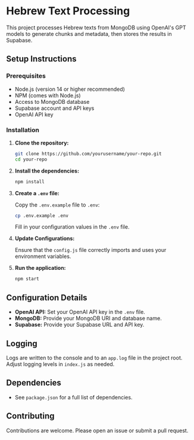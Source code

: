 # Hebrew Text Processing

This project processes Hebrew texts from MongoDB using OpenAI's GPT models to generate chunks and metadata, then stores the results in Supabase.

## Setup Instructions

### Prerequisites

- Node.js (version 14 or higher recommended)
- NPM (comes with Node.js)
- Access to MongoDB database
- Supabase account and API keys
- OpenAI API key

### Installation

1. **Clone the repository:**

   ```bash
   git clone https://github.com/yourusername/your-repo.git
   cd your-repo
   ```

2. **Install the dependencies:**

   ```bash
   npm install
   ```

3. **Create a `.env` file:**

   Copy the `.env.example` file to `.env`:

   ```bash
   cp .env.example .env
   ```

   Fill in your configuration values in the `.env` file.

4. **Update Configurations:**

   Ensure that the `config.js` file correctly imports and uses your environment variables.

5. **Run the application:**

   ```bash
   npm start
   ```

## Configuration Details

- **OpenAI API:** Set your OpenAI API key in the `.env` file.
- **MongoDB:** Provide your MongoDB URI and database name.
- **Supabase:** Provide your Supabase URL and API key.

## Logging

Logs are written to the console and to an `app.log` file in the project root. Adjust logging levels in `index.js` as needed.

## Dependencies

- See `package.json` for a full list of dependencies.

## Contributing

Contributions are welcome. Please open an issue or submit a pull request. 